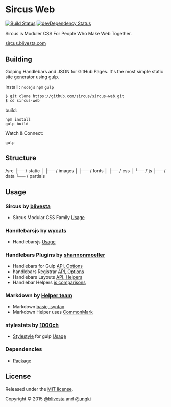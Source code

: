# Sircus Web

[![Build Status](https://img.shields.io/travis/sircus/sircus/master.svg?style=flat)](https://travis-ci.org/sircus/sircus)
[![devDependency Status](https://david-dm.org/sircus/sircus/dev-status.svg)](https://david-dm.org/sircus/sircus#info=devDependencies)

Sircus is Moduler CSS For People Who Make Web Together.

[sircus.blivesta.com](http://sircus.blivesta.com/)

## Building

Gulping Handlebars and JSON for GitHub Pages. It's the most simple static site generator using gulp.

Install : `nodejs` `npm` `gulp`

```
$ git clone https://github.com/sircus/sircus-web.git
$ cd sircus-web
```

build:

```
npm install
gulp build
```

Watch & Connect:

```
gulp
```

## Structure

/src
├── / static
│   ├── / images
│   ├── / fonts
│   ├── / css
│   └── / js
├── / data
└── / partials

## Usage

### Sircus by [blivesta](https://github.com/sircus)

- Sircus Modular CSS Family [Usage](https://github.com/sircus/sircus)

### Handlebarsjs by [wycats](https://github.com/wycats)

- Handlebarsjs [Usage](https://github.com/wycats/handlebars.js)

### Handlebars Plugins by [shannonmoeller](https://github.com/shannonmoeller)

- Handlebars for Gulp  [API, Options](https://github.com/shannonmoeller/gulp-hb)
- handlebars Registrar [API, Options](https://github.com/shannonmoeller/handlebars-registrar)
- Handlebars Layouts [API, Helpers](https://github.com/shannonmoeller/handlebars-layouts)
- Handlebar Helpers [is comparisons](https://github.com/danharper/Handlebars-Helpers)

### Markdown by [Helper team](https://github.com/helpers)

- Markdown [basic, syntax](http://daringfireball.net/projects/markdown/)
- Markdown Helper uses [CommonMark](https://github.com/jgm/CommonMark)

### stylestats by [1000ch](https://github.com/1000ch)

- [Stylestyle](http://www.stylestats.org/) for gulp [Usage](https://github.com/1000ch/gulp-stylestats)

### Dependencies

- [Package](https://github.com/sircus/sircus-web/blob/master/package.json)

## License
Released under the [MIT license](https://github.com/sircus/license/blob/master/LICENSE).

Copyright &copy; 2015 [@blivesta](https://github.com/blivesta) and [@ungki](https://github.com/ungki)
